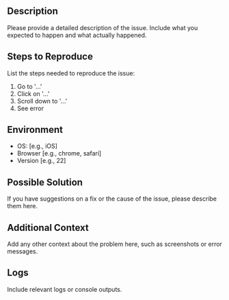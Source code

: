 ## Description
Please provide a detailed description of the issue. Include what you expected to happen and what actually happened.

## Steps to Reproduce
List the steps needed to reproduce the issue:

1. Go to '...'
2. Click on '...'
3. Scroll down to '...'
4. See error

## Environment
- OS: [e.g., iOS]
- Browser [e.g., chrome, safari]
- Version [e.g., 22]

## Possible Solution
If you have suggestions on a fix or the cause of the issue, please describe them here.

## Additional Context
Add any other context about the problem here, such as screenshots or error messages.

## Logs
Include relevant logs or console outputs.
